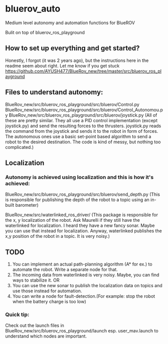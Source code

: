 # bluerov_auto
Medium level autonomy and automation functions for BlueROV

Bulit on top of bluerov_ros_playground


## How to set up everything and get started?
Honestly, I forgot (it was 2 years ago), but the instructions here in the readme seem about right. Let me know if you get stuck https://github.com/AYUSH477/BlueRov_new/tree/master/src/bluerov_ros_playground
## Files to understand autonomy: 
BlueRov_new/src/bluerov_ros_playground/src/bluerov/Control.py
BlueRov_new/src/bluerov_ros_playground/src/bluerov/Control_Autonomou.py
BlueRov_new/src/bluerov_ros_playground/src/bluerov/joystick.py
(All of these are pretty similar. They all use a PID control implementation (except joystick.py) and send the resulting forces to the thrusters. joystick.py reads the command from the joystick and sends it to the robot in form of forces. The autonomous ones use a basic set-point based algorithm to send a robot to the desired destination. The code is kind of messy, but nothing too complicated.)

## Localization
### Autonomy is achieved using localization and this is how it's achieved:
BlueRov_new/src/bluerov_ros_playground/src/bluerov/send_depth.py
(This is responsible for publishing the depth of the robot to a topic using an in-built barometer)

BlueRov_new/src/waterlinked_ros_driver/
(This package is responsible for the x, y localization of the robot. Ask Maurelli if they still have the waterlinked for localization. I heard they have a new fancy sonar. Maybe you can use that instead for localization. Anyway, waterlinked publishes the x,y position of the robot in a topic. It is very noisy.)

## TODO

1. You can implement an actual path-planning algorithm (A* for ex.) to automate the robot. Write a separate node for that.
2. The incoming data from waterlinked is very noisy. Maybe, you can find ways to stabilize it. OR 
3. You can use the new sonar to publish the localization data on topics and use those instead for automation.
4. You can write a node for fault-detection.(For example: stop the robot when the battery charge is too low)

### Quick tip:
Check out the launch files in BlueRov_new/src/bluerov_ros_playground/launch esp. user_mav.launch to understand which nodes are important.
